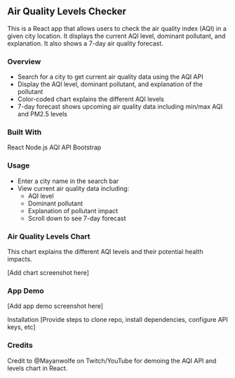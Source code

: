 ## Air Quality Levels Checker

This is a React app that allows users to check the air quality index (AQI) in a given city location. It displays the current AQI level, dominant pollutant, and explanation. It also shows a 7-day air quality forecast.

### Overview

- Search for a city to get current air quality data using the AQI API
- Display the AQI level, dominant pollutant, and explanation of the pollutant
- Color-coded chart explains the different AQI levels
- 7-day forecast shows upcoming air quality data including min/max AQI and PM2.5 levels

### Built With

React
Node.js
AQI API
Bootstrap

### Usage

- Enter a city name in the search bar
- View current air quality data including:
  - AQI level
  - Dominant pollutant
  - Explanation of pollutant impact
  - Scroll down to see 7-day forecast

### Air Quality Levels Chart

This chart explains the different AQI levels and their potential health impacts.

[Add chart screenshot here]

### App Demo

[Add app demo screenshot here]

Installation
[Provide steps to clone repo, install dependencies, configure API keys, etc]

### Credits

Credit to @Mayanwolfe on Twitch/YouTube for demoing the AQI API and levels chart in React.
